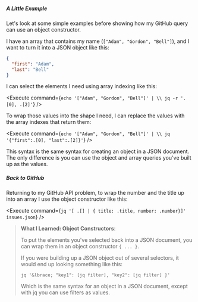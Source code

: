<script>
import Execute from "$components/Execute.svelte";
</script>

##### A Little Example

Let's look at some simple examples before showing how my GitHub query can use an object constructor.

I have an array that contains my name (`["Adam", "Gordon", "Bell"]`), and I want to turn it into a JSON object like this:

```json
{
  "first": "Adam",
  "last": "Bell"
}
```

I can select the elements I need using array indexing like this:

<Execute command={`echo '["Adam", "Gordon", "Bell"]' | \\ jq -r '.[0], .[2]'`} />

To wrap those values into the shape I need, I can replace the values with the array indexes that return them:

<Execute command={`echo '["Adam", "Gordon", "Bell"]' | \\ jq '{"first":.[0], "last":.[2]}'`} />

This syntax is the same syntax for creating an object in a JSON document. The only difference is you can use the object and array queries you've built up as the values.

##### Back to GitHub

Returning to my GitHub API problem, to wrap the number and the title up into an array I use the object constructor like this:

<Execute command={`jq '[ .[] | { title: .title, number: .number}]' issues.json`} />

> **What I Learned: Object Constructors**:
>
> To put the elements you've selected back into a JSON document, you can wrap them in an object constructor <code>&#123; ... &#125;</code>.
> 
> If you were building up a JSON object out of several selectors, it would end up looking something like this:
> 
> ```shell
> jq '&lbrace; "key1": [jq filter], "key2": [jq filter] }'
> ```
> 
> Which is the same syntax for an object in a JSON document, except with jq you can use filters as values.
